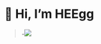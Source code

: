# 👋 Hi, I’m HEEgg
>-<img src="https://img.shields.io/badge/java-E8E8E8?style=for-the-badge&logo=java&logoColor=white"> 
